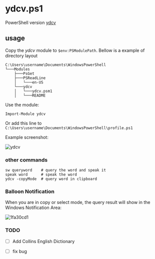 # ydcv.ps1
PowerShell version [ydcv](https://github.com/felixonmars/ydcv)

## usage

Copy the *ydcv* module to `$env:PSModulePath`.
Bellow is a example of directory layout
```
C:\Users\username\Documents\WindowsPowerShell
└───Modules
    ├───PsGet
    ├───PSReadLine
    │   └───en-US
    └───ydcv
    │   └───ydcv.psm1
    │   └───README
```

Use the module:
```
Import-Module ydcv
```

Or add this line to `C:\Users\username\Documents\WindowsPowerShell\profile.ps1`

Example screenshot:

![ydcv](https://cloud.githubusercontent.com/assets/1540389/10358659/2a4aea38-6dc3-11e5-9bf2-3a04693409f0.JPG)

### other commands
```
sw queryword    # query the word and speak it
speak word      # speak the word
ydcv -copyMode  # query word in clipboard
```

### Balloon Notification

When you are in copy or select mode, the query result will show in the Windows Notification Area:

![1fa30cd1](https://cloud.githubusercontent.com/assets/1540389/10532260/c79ef92e-73ee-11e5-9015-b7e6d86a9ba8.PNG)

### TODO
- [ ] Add Collins English Dictionary
- [ ] fix bug

